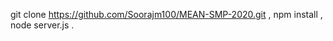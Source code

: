 git clone  https://github.com/Soorajm100/MEAN-SMP-2020.git   ,
npm install       ,
node server.js      .
